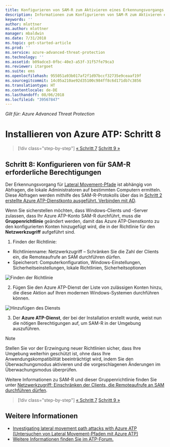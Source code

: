 ```yaml
---
title: Konfigurieren von SAM-R zum Aktivieren eines Erkennungsvorgangs für Lateral Movement-Pfade in Azure ATP | Microsoft-Dokumentation
description: Informationen zum Konfigurieren von SAM-R zum Aktivieren eines Lateral Movement-Pfads in Azure ATP
keywords: ''
author: mlottner
ms.author: mlottner
manager: mbaldwin
ms.date: 7/31/2018
ms.topic: get-started-article
ms.prod: ''
ms.service: azure-advanced-threat-protection
ms.technology: ''
ms.assetid: b09adce3-0fbc-40e3-a53f-31f57fe79ca3
ms.reviewer: itargoet
ms.suite: ems
ms.openlocfilehash: 955051a93b017af2f1d97bccf32735e9ceaaf19f
ms.sourcegitcommit: 14c05a210ae92d35100c984ff8c6d171db7c3856
ms.translationtype: HT
ms.contentlocale: de-DE
ms.lasthandoff: 08/06/2018
ms.locfileid: "39567847"
---
```

*Gilt für: Azure Advanced Threat Protection*

# <a name="install-azure-atp---step-8"></a>Installieren von Azure ATP: Schritt 8

>[!div class="step-by-step"]
[« Schritt 7](install-atp-step7.md)
[Schritt 9 »](atp-multi-forest.md)

## <a name="step-8-configure-sam-r-required-permissions"></a>Schritt 8: Konfigurieren von für SAM-R erforderliche Berechtigungen

Der Erkennungsvorgang für [Lateral Movement-Pfade](use-case-lateral-movement-path.md) ist abhängig von Abfragen, die lokale Administratoren auf bestimmten Computern ermitteln. Diese Abfragen werden mithilfe des SAM-R-Protokolls über das in [Schritt 2 erstellte Azure ATP-Dienstkonto ausgeführt. Verbinden mit AD](install-atp-step2.md).
 
Wenn Sie sicherstellen möchten, dass Windows-Clients und -Server zulassen, dass Ihr Azure ATP-Konto SAM-R durchführt, muss die **Gruppenrichtlinie** geändert werden, damit das Azure ATP-Dienstkonto zu den konfigurierten Konten hinzugefügt wird, die in der Richtlinie für den **Netzwerkzugriff** aufgeführt sind.

1. Finden der Richtlinie:

 - Richtlinienname: Netzwerkzugriff – Schränken Sie die Zahl der Clients ein, die Remoteaufrufe an SAM durchführen dürfen.
 - Speicherort: Computerkonfiguration, Windows-Einstellungen, Sicherheitseinstellungen, lokale Richtlinien, Sicherheitsoptionen
  
  ![Finden der Richtlinie](./media/samr-policy-location.png)

2. Fügen Sie den Azure ATP-Dienst der Liste von zulässigen Konten hinzu, die diese Aktion auf Ihren modernen Windows-Systemen durchführen können.
 
  ![Hinzufügen des Diensts](./media/samr-add-service.png)

3. Der **Azure ATP-Dienst**, der bei der Installation erstellt wurde, weist nun die nötigen Berechtigungen auf, um SAM-R in der Umgebung auszuführen.

> [!NOTE]
> Stellen Sie vor der Erzwingung neuer Richtlinien sicher, dass Ihre Umgebung weiterhin geschützt ist, ohne dass Ihre Anwendungskompatibilität beeinträchtigt wird, indem Sie den Überwachungsmodus aktivieren und die vorgeschlagenen Änderungen im Überwachungsmodus überprüfen.

Weitere Informationen zu SAM-R und dieser Gruppenrichtlinie finden Sie unter [Netzwerkzugriff: Einschränken der Clients, die Remoteaufrufe an SAM durchführen dürfen](https://docs.microsoft.com/windows/security/threat-protection/security-policy-settings/network-access-restrict-clients-allowed-to-make-remote-sam-calls).


>[!div class="step-by-step"]
[« Schritt 7](install-atp-step7.md)
[Schritt 9 »](atp-multi-forest.md)



## <a name="see-also"></a>Weitere Informationen
- [Investigating lateral movement path attacks with Azure ATP (Untersuchen von Lateral Movement-Pfaden mit Azure ATP)](use-case-lateral-movement-path.md)
- [Weitere Informationen finden Sie im ATP-Forum.](https://aka.ms/azureatpcommunity)